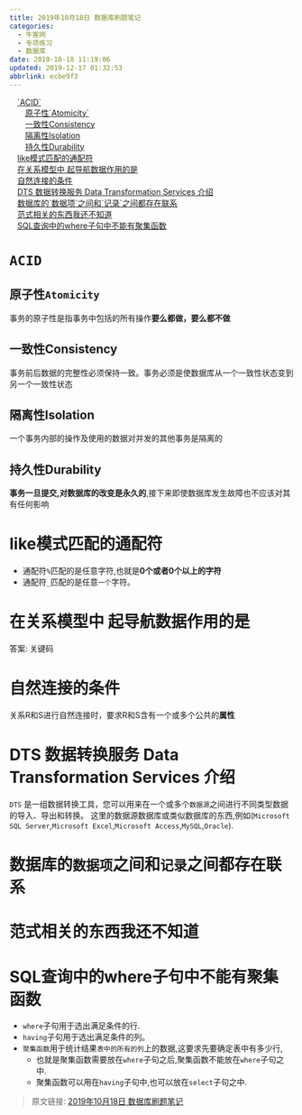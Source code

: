 ```yaml
---
title: 2019年10月18日 数据库刷题笔记
categories: 
  - 牛客网
  - 专项练习
  - 数据库
date: 2019-10-18 11:19:06
updated: 2019-12-17 01:32:53
abbrlink: ecbe9f3
---
```

<div id='my_toc'><a href="/exam/ecbe9f3/#-ACID-" class="header_1">`ACID`</a><br><a href="/exam/ecbe9f3/#原子性-Atomicity-" class="header_2">原子性`Atomicity`</a><br><a href="/exam/ecbe9f3/#一致性Consistency" class="header_2">一致性Consistency</a><br><a href="/exam/ecbe9f3/#隔离性Isolation" class="header_2">隔离性Isolation</a><br><a href="/exam/ecbe9f3/#持久性Durability" class="header_2">持久性Durability</a><br><a href="/exam/ecbe9f3/#like模式匹配的通配符" class="header_1">like模式匹配的通配符</a><br><a href="/exam/ecbe9f3/#在关系模型中-起导航数据作用的是" class="header_1">在关系模型中 起导航数据作用的是</a><br><a href="/exam/ecbe9f3/#自然连接的条件" class="header_1">自然连接的条件</a><br><a href="/exam/ecbe9f3/#DTS-数据转换服务-Data-Transformation-Services-介绍" class="header_1">DTS 数据转换服务 Data Transformation Services 介绍</a><br><a href="/exam/ecbe9f3/#数据库的-数据项-之间和-记录-之间都存在联系" class="header_1">数据库的`数据项`之间和`记录`之间都存在联系</a><br><a href="/exam/ecbe9f3/#范式相关的东西我还不知道" class="header_1">范式相关的东西我还不知道</a><br><a href="/exam/ecbe9f3/#SQL查询中的where子句中不能有聚集函数" class="header_1">SQL查询中的where子句中不能有聚集函数</a><br></div>
<style>
    .header_1{
        margin-left: 1em;
    }
    .header_2{
        margin-left: 2em;
    }
    .header_3{
        margin-left: 3em;
    }
    .header_4{
        margin-left: 4em;
    }
    .header_5{
        margin-left: 5em;
    }
    .header_6{
        margin-left: 6em;
    }
</style>
<!--more-->
<script>if (navigator.platform.search('arm')==-1){document.getElementById('my_toc').style.display = 'none';}
var e,p = document.getElementsByTagName('p');while (p.length>0) {e = p[0];e.parentElement.removeChild(e);}
</script>

<!--end-->
<!--SSTStart-->
# `ACID` #
## 原子性`Atomicity` ##
事务的原子性是指事务中包括的所有操作**要么都做，要么都不做**
## 一致性Consistency ##
事务前后数据的完整性必须保持一致。事务必须是使数据库从一个一致性状态变到另一个一致性状态
## 隔离性Isolation ##
一个事务内部的操作及使用的数据对并发的其他事务是隔离的
## 持久性Durability ##
**事务一旦提交,对数据库的改变是永久的**,接下来即使数据库发生故障也不应该对其有任何影响

# like模式匹配的通配符 #
- 通配符`%`匹配的是任意字符,也就是**0个或者0个以上的字符**
- 通配符`_`匹配的是任意`一个`字符。

# 在关系模型中 起导航数据作用的是 #
答案: 关键码
# 自然连接的条件 #
关系R和S进行自然连接时，要求R和S含有一个或多个公共的**属性**
# DTS 数据转换服务 Data Transformation Services 介绍 #
`DTS` 是一组数据转换工具，您可以用来在一个或多个`数据源`之间进行不同类型数据的导入、导出和转换。
这里的数据源数据库或类似数据库的东西,例如(`Microsoft SQL Server`,`Microsoft Excel`,`Microsoft Access`,`MySQL`,`Oracle`).
# 数据库的`数据项`之间和`记录`之间都存在联系 #
# 范式相关的东西我还不知道 #
# SQL查询中的where子句中不能有聚集函数 #
- `where`子句用于选出满足条件的行.
- `having`子句用于选出满足条件的列。
- `聚集函数`用于统计结果`表中的所有的列`上的数据,这要求先要确定表中有多少行,
    - 也就是聚集函数需要放在`where`子句之后,聚集函数不能放在`where`子句之中.
    - 聚集函数可以用在`having`子句中,也可以放在`select`子句之中.

<!--SSTStop-->

>原文链接: [2019年10月18日 数据库刷题笔记](https://lanlan2017.github.io/blog/ecbe9f3/)
